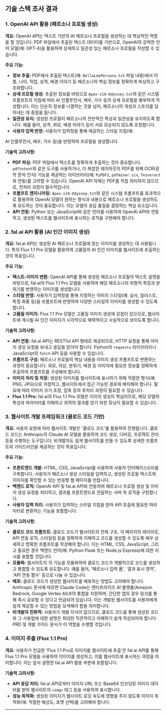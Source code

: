 
## 기술 스택 조사 결과

### 1. OpenAI API 활용 (페르소나 프로필 생성)

**개요:**
OpenAI API는 텍스트 기반의 AI 페르소나 프로필을 생성하는 데 핵심적인 역할을 할 것입니다. PDF 파일에서 추출된 텍스트 데이터를 기반으로, OpenAI의 강력한 언어 모델(예: GPT-4)을 활용하여 상세하고 일관성 있는 페르소나 프로필을 작성할 수 있습니다.

**주요 기능:**
*   **정보 추출:** PDF에서 추출된 텍스트(예: `BellaLeePersona.txt` 파일 내용)에서 이름, 나이, 직업, 성격, 배경 이야기 등 페르소나의 핵심 정보를 정확하게 파싱하고 구조화합니다.
*   **상세 프로필 생성:** 추출된 정보를 바탕으로 `Apex-v10-Odyssey.txt`와 같은 시스템 프롬프트의 지침에 따라 AI 인플루언서, 배우, 가수 등의 상세 프로필을 풍부하게 작성합니다. 이는 단순히 정보를 나열하는 것을 넘어, 페르소나의 개성과 스토리를 담아내는 데 중점을 둡니다.
*   **일관성 유지:** 생성된 프로필이 페르소나의 전반적인 특성과 일관성을 유지하도록 합니다. 예를 들어, 성격, 외모, 배경 이야기 등이 서로 모순되지 않도록 조정합니다.
*   **사용자 입력 반영:** 사용자가 입력창을 통해 제공하는 스타일 지침(예: 


AI 인플루언서, 배우, 가수 등)을 반영하여 프로필을 생성합니다.

**기술적 고려사항:**
*   **PDF 파싱:** PDF 파일에서 텍스트를 정확하게 추출하는 것이 중요합니다. `pdftotext`와 같은 도구를 사용하거나, 더 복잡한 레이아웃의 PDF를 위해 OCR(광학 문자 인식) 기능을 제공하는 라이브러리(예: `PyPDF2`, `pdfminer.six`, `Tesseract`와 연동)를 고려할 수 있습니다. OpenAI API 자체는 PDF를 직접 처리하지 않으므로, 전처리 과정이 필수적입니다.
*   **프롬프트 엔지니어링:** `Apex-v10-Odyssey.txt`와 같은 시스템 프롬프트를 효과적으로 활용하여 OpenAI 모델이 원하는 형식과 내용으로 페르소나 프로필을 생성하도록 유도하는 것이 중요합니다. 이는 모델의 응답 품질을 결정하는 핵심 요소입니다.
*   **API 연동:** Python 또는 JavaScript와 같은 언어를 사용하여 OpenAI API와 연동하고, 생성된 텍스트를 웹사이트에 표시하는 로직을 구현해야 합니다.

### 2. fal.ai API 활용 (AI 인간 이미지 생성)

**개요:**
fal.ai API는 생성된 AI 페르소나 프로필에 맞는 이미지를 생성하는 데 사용됩니다. 특히 Flux 1.1 Pro 모델을 활용하여 고품질의 AI 인간 이미지를 웹사이트에 추출하는 것이 목표입니다.

**주요 기능:**
*   **텍스트-이미지 변환:** OpenAI API를 통해 생성된 페르소나 프로필의 텍스트 설명을 바탕으로, fal.ai의 Flux 1.1 Pro 모델을 사용하여 해당 페르소나의 외형적 특징과 분위기를 반영하는 이미지를 생성합니다.
*   **스타일 반영:** 사용자가 입력창을 통해 지정하는 이미지 스타일(예: 실사, 일러스트, 특정 화풍 등)을 프롬프트에 반영하여 다양한 스타일의 이미지를 생성할 수 있도록 합니다.
*   **고품질 이미지:** Flux 1.1 Pro 모델은 고품질 이미지 생성에 강점이 있으므로, 웹사이트에 게시될 AI 인간 이미지가 시각적으로 매력적이고 사실적으로 보이도록 합니다.

**기술적 고려사항:**
*   **API 연동:** fal.ai API는 RESTful API 형태로 제공되므로, HTTP 요청을 통해 이미지 생성 요청을 보내고 응답을 받아야 합니다. Python의 `requests` 라이브러리나 JavaScript의 `fetch` API 등을 사용할 수 있습니다.
*   **프롬프트 구성:** 페르소나 프로필의 핵심 내용을 이미지 생성 프롬프트로 변환하는 과정이 중요합니다. 외모, 의상, 분위기, 배경 등 이미지에 필요한 정보를 정확하게 추출하여 프롬프트를 구성해야 합니다.
*   **이미지 처리 및 저장:** 생성된 이미지를 웹사이트에 표시하기 위해 적절한 형식(예: PNG, JPG)으로 저장하고, 웹사이트에서 접근 가능한 경로에 배치해야 합니다. 필요에 따라 이미지 크기 조정, 압축 등의 후처리 과정이 필요할 수 있습니다.
*   **Flux 1.1 Pro:** fal.ai의 Flux 1.1 Pro 모델은 이미지 생성의 핵심이므로, 해당 모델의 특성과 파라미터를 이해하고 최적의 결과를 얻기 위한 튜닝이 필요할 수 있습니다.

### 3. 웹사이트 개발 프레임워크 (클로드 코드 기반)

**개요:**
사용자 요청에 따라 웹사이트 개발은 '클로드 코드'를 활용하여 진행됩니다. 클로드 코드는 Anthropic의 Claude AI 모델을 활용하여 코드 생성, 디버깅, 프로젝트 관리 등을 수행하는 도구입니다. 비개발자도 쉽게 웹사이트를 만들 수 있도록 상세한 프롬프트와 가이드라인을 제공하는 것이 목표입니다.

**주요 기능:**
*   **프론트엔드 개발:** HTML, CSS, JavaScript를 사용하여 사용자 인터페이스(UI)를 구축합니다. 사용자가 페르소나 생성 스타일을 입력하고, 생성된 프로필 텍스트와 이미지를 확인할 수 있는 반응형 웹 페이지를 만듭니다.
*   **백엔드 로직:** OpenAI API 및 fal.ai API와 연동하여 페르소나 프로필 생성 및 이미지 생성 요청을 처리하고, 결과를 프론트엔드로 전달하는 서버 측 로직을 구현합니다.
*   **사용자 입력 처리:** 사용자가 입력하는 스타일 지침을 받아 API 호출에 필요한 파라미터로 변환하는 기능을 포함합니다.

**기술적 고려사항:**
*   **클로드 코드 프롬프트:** 클로드 코드가 웹사이트의 전체 구조, 각 페이지의 레이아웃, API 연동 로직, 스타일링 등을 정확하게 이해하고 코드를 생성할 수 있도록 매우 상세하고 명확한 프롬프트를 작성해야 합니다. 이는 HTML, CSS, JavaScript, 그리고 필요한 경우 백엔드 언어(예: Python Flask 또는 Node.js Express)에 대한 지시를 포함할 것입니다.
*   **모듈화:** 웹사이트의 각 기능을 모듈화하여 클로드 코드가 개별적으로 코드를 생성하고 통합할 수 있도록 유도합니다. 예를 들어, '페르소나 입력 폼', '결과 표시 영역', 'API 연동 함수' 등으로 나눌 수 있습니다.
*   **배포:** 클로드 코드가 생성한 웹사이트를 배포하는 방법도 고려해야 합니다. Anthropic 문서에 따르면 Claude Code는 엔터프라이즈 AI 플랫폼(Amazon Bedrock, Google Vertex AI)과의 통합을 지원하며, 간단한 앱의 경우 링크를 통해 즉시 공유할 수 있다고 언급되어 있습니다. 이는 개발된 웹사이트를 사용자에게 쉽게 제공할 수 있는 방법을 모색해야 함을 의미합니다.
*   **비개발자 친화적:** 사용자가 개발 지식이 없으므로, 클로드 코드를 통해 생성된 코드와 그 사용법에 대한 설명은 최대한 직관적이고 이해하기 쉽게 작성되어야 합니다. PRD 및 개발 가이드 문서가 이 역할을 수행할 것입니다.

### 4. 이미지 추출 (Flux 1.1 Pro)

**개요:**
사용자가 언급한 'Flux 1.1 Pro로 이미지를 웹사이트에 추출'은 fal.ai API를 통해 Flux 1.1 Pro 모델을 사용하여 이미지를 생성하고, 이를 웹사이트에 표시하는 과정을 의미합니다. 이는 앞서 설명한 fal.ai API 활용 부분에 포함됩니다.

**기술적 고려사항:**
*   **API 응답 처리:** fal.ai API로부터 이미지 URL 또는 Base64 인코딩된 이미지 데이터를 받아 웹사이트의 `<img>` 태그 등을 사용하여 표시합니다.
*   **성능 최적화:** 생성된 이미지가 웹사이트 로딩 속도에 영향을 주지 않도록 이미지 최적화(예: 적절한 해상도, 포맷 선택)를 고려해야 합니다.

---

